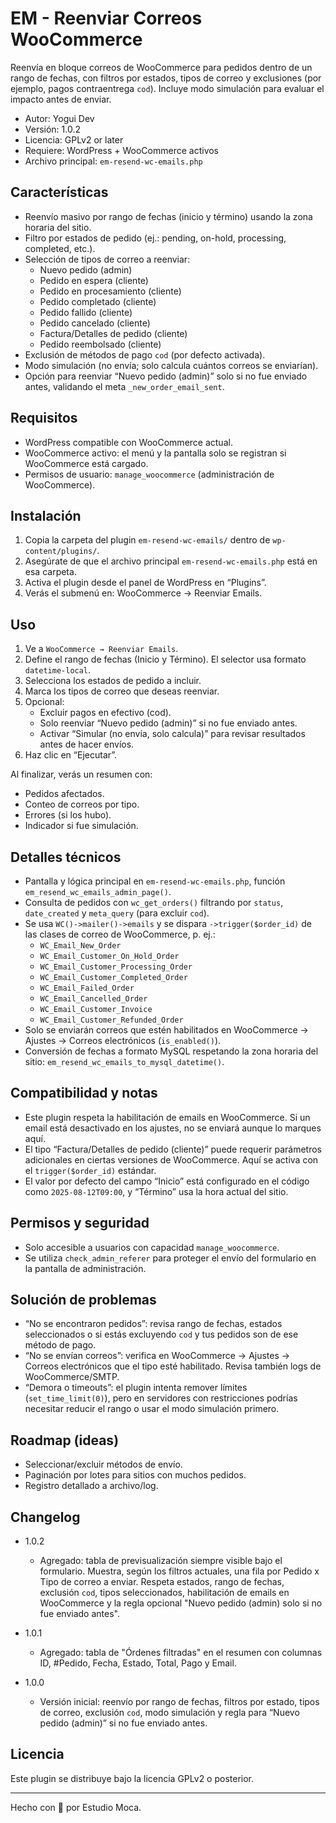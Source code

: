 # EM - Reenviar Correos WooCommerce

Reenvía en bloque correos de WooCommerce para pedidos dentro de un rango de fechas, con filtros por estados, tipos de correo y exclusiones (por ejemplo, pagos contraentrega `cod`). Incluye modo simulación para evaluar el impacto antes de enviar.

- Autor: Yogui Dev
- Versión: 1.0.2
- Licencia: GPLv2 or later
- Requiere: WordPress + WooCommerce activos
- Archivo principal: `em-resend-wc-emails.php`

## Características

- Reenvío masivo por rango de fechas (inicio y término) usando la zona horaria del sitio.
- Filtro por estados de pedido (ej.: pending, on-hold, processing, completed, etc.).
- Selección de tipos de correo a reenviar:
  - Nuevo pedido (admin)
  - Pedido en espera (cliente)
  - Pedido en procesamiento (cliente)
  - Pedido completado (cliente)
  - Pedido fallido (cliente)
  - Pedido cancelado (cliente)
  - Factura/Detalles de pedido (cliente)
  - Pedido reembolsado (cliente)
- Exclusión de métodos de pago `cod` (por defecto activada).
- Modo simulación (no envía; solo calcula cuántos correos se enviarían).
- Opción para reenviar “Nuevo pedido (admin)” solo si no fue enviado antes, validando el meta `_new_order_email_sent`.

## Requisitos

- WordPress compatible con WooCommerce actual.
- WooCommerce activo: el menú y la pantalla solo se registran si WooCommerce está cargado.
- Permisos de usuario: `manage_woocommerce` (administración de WooCommerce).

## Instalación

1. Copia la carpeta del plugin `em-resend-wc-emails/` dentro de `wp-content/plugins/`.
2. Asegúrate de que el archivo principal `em-resend-wc-emails.php` está en esa carpeta.
3. Activa el plugin desde el panel de WordPress en “Plugins”.
4. Verás el submenú en: WooCommerce → Reenviar Emails.

## Uso

1. Ve a `WooCommerce → Reenviar Emails`.
2. Define el rango de fechas (Inicio y Término). El selector usa formato `datetime-local`.
3. Selecciona los estados de pedido a incluir.
4. Marca los tipos de correo que deseas reenviar.
5. Opcional:
   - Excluir pagos en efectivo (cod).
   - Solo reenviar “Nuevo pedido (admin)” si no fue enviado antes.
   - Activar “Simular (no envía, solo calcula)” para revisar resultados antes de hacer envíos.
6. Haz clic en “Ejecutar”.

Al finalizar, verás un resumen con:
- Pedidos afectados.
- Conteo de correos por tipo.
- Errores (si los hubo).
- Indicador si fue simulación.

## Detalles técnicos

- Pantalla y lógica principal en `em-resend-wc-emails.php`, función `em_resend_wc_emails_admin_page()`.
- Consulta de pedidos con `wc_get_orders()` filtrando por `status`, `date_created` y `meta_query` (para excluir `cod`).
- Se usa `WC()->mailer()->emails` y se dispara `->trigger($order_id)` de las clases de correo de WooCommerce, p. ej.:
  - `WC_Email_New_Order`
  - `WC_Email_Customer_On_Hold_Order`
  - `WC_Email_Customer_Processing_Order`
  - `WC_Email_Customer_Completed_Order`
  - `WC_Email_Failed_Order`
  - `WC_Email_Cancelled_Order`
  - `WC_Email_Customer_Invoice`
  - `WC_Email_Customer_Refunded_Order`
- Solo se enviarán correos que estén habilitados en WooCommerce → Ajustes → Correos electrónicos (`is_enabled()`).
- Conversión de fechas a formato MySQL respetando la zona horaria del sitio: `em_resend_wc_emails_to_mysql_datetime()`.

## Compatibilidad y notas

- Este plugin respeta la habilitación de emails en WooCommerce. Si un email está desactivado en los ajustes, no se enviará aunque lo marques aquí.
- El tipo “Factura/Detalles de pedido (cliente)” puede requerir parámetros adicionales en ciertas versiones de WooCommerce. Aquí se activa con el `trigger($order_id)` estándar.
- El valor por defecto del campo “Inicio” está configurado en el código como `2025-08-12T09:00`, y “Término” usa la hora actual del sitio.

## Permisos y seguridad

- Solo accesible a usuarios con capacidad `manage_woocommerce`.
- Se utiliza `check_admin_referer` para proteger el envío del formulario en la pantalla de administración.

## Solución de problemas

- “No se encontraron pedidos”: revisa rango de fechas, estados seleccionados o si estás excluyendo `cod` y tus pedidos son de ese método de pago.
- “No se envían correos”: verifica en WooCommerce → Ajustes → Correos electrónicos que el tipo esté habilitado. Revisa también logs de WooCommerce/SMTP.
- “Demora o timeouts”: el plugin intenta remover límites (`set_time_limit(0)`), pero en servidores con restricciones podrías necesitar reducir el rango o usar el modo simulación primero.

## Roadmap (ideas)

- Seleccionar/excluir métodos de envío.
- Paginación por lotes para sitios con muchos pedidos.
- Registro detallado a archivo/log.

## Changelog

- 1.0.2
  - Agregado: tabla de previsualización siempre visible bajo el formulario. Muestra, según los filtros actuales, una fila por Pedido x Tipo de correo a enviar. Respeta estados, rango de fechas, exclusión `cod`, tipos seleccionados, habilitación de emails en WooCommerce y la regla opcional "Nuevo pedido (admin) solo si no fue enviado antes".

- 1.0.1
  - Agregado: tabla de "Órdenes filtradas" en el resumen con columnas ID, #Pedido, Fecha, Estado, Total, Pago y Email.

- 1.0.0
  - Versión inicial: reenvío por rango de fechas, filtros por estado, tipos de correo, exclusión `cod`, modo simulación y regla para “Nuevo pedido (admin)” si no fue enviado antes.

## Licencia

Este plugin se distribuye bajo la licencia GPLv2 o posterior.

---

Hecho con 💙 por Estudio Moca.
